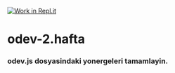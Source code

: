 [![Work in Repl.it](https://classroom.github.com/assets/work-in-replit-14baed9a392b3a25080506f3b7b6d57f295ec2978f6f33ec97e36a161684cbe9.svg)](https://classroom.github.com/online_ide?assignment_repo_id=3792899&assignment_repo_type=AssignmentRepo)
# odev-2.hafta
### odev.js dosyasindaki yonergeleri tamamlayin.
